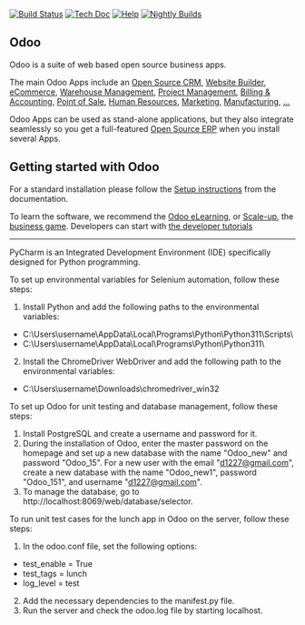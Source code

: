 [![Build Status](https://runbot.odoo.com/runbot/badge/flat/1/master.svg)](https://runbot.odoo.com/runbot)
[![Tech Doc](https://img.shields.io/badge/master-docs-875A7B.svg?style=flat&colorA=8F8F8F)](https://www.odoo.com/documentation/15.0)
[![Help](https://img.shields.io/badge/master-help-875A7B.svg?style=flat&colorA=8F8F8F)](https://www.odoo.com/forum/help-1)
[![Nightly Builds](https://img.shields.io/badge/master-nightly-875A7B.svg?style=flat&colorA=8F8F8F)](https://nightly.odoo.com/)

Odoo
----

Odoo is a suite of web based open source business apps.

The main Odoo Apps include an <a href="https://www.odoo.com/page/crm">Open Source CRM</a>,
<a href="https://www.odoo.com/app/website">Website Builder</a>,
<a href="https://www.odoo.com/app/ecommerce">eCommerce</a>,
<a href="https://www.odoo.com/app/inventory">Warehouse Management</a>,
<a href="https://www.odoo.com/app/project">Project Management</a>,
<a href="https://www.odoo.com/app/accounting">Billing &amp; Accounting</a>,
<a href="https://www.odoo.com/app/point-of-sale-shop">Point of Sale</a>,
<a href="https://www.odoo.com/app/employees">Human Resources</a>,
<a href="https://www.odoo.com/app/social-marketing">Marketing</a>,
<a href="https://www.odoo.com/app/manufacturing">Manufacturing</a>,
<a href="https://www.odoo.com/">...</a>

Odoo Apps can be used as stand-alone applications, but they also integrate seamlessly so you get
a full-featured <a href="https://www.odoo.com">Open Source ERP</a> when you install several Apps.

Getting started with Odoo
-------------------------

For a standard installation please follow the <a href="https://www.odoo.com/documentation/15.0/administration/install.html">Setup instructions</a>
from the documentation.

To learn the software, we recommend the <a href="https://www.odoo.com/slides">Odoo eLearning</a>, or <a href="https://www.odoo.com/page/scale-up-business-game">Scale-up</a>, the <a href="https://www.odoo.com/page/scale-up-business-game">business game</a>. Developers can start with <a href="https://www.odoo.com/documentation/15.0/developer/howtos.html">the developer tutorials</a>



------------------------------
PyCharm is an Integrated Development Environment (IDE) specifically designed for Python programming.

To set up environmental variables for Selenium automation, follow these steps:

1. Install Python and add the following paths to the environmental variables:
- C:\Users\username\AppData\Local\Programs\Python\Python311\Scripts\
- C:\Users\username\AppData\Local\Programs\Python\Python311\

2. Install the ChromeDriver WebDriver and add the following path to the environmental variables:
- C:\Users\username\Downloads\chromedriver_win32

To set up Odoo for unit testing and database management, follow these steps:

1. Install PostgreSQL and create a username and password for it.
2. During the installation of Odoo, enter the master password on the homepage and set up a new database with the name "Odoo_new" and password "Odoo_15". For a new user with the email "d1227@gmail.com", create a new database with the name "Odoo_new1", password "Odoo_151", and username "d1227@gmail.com".
3. To manage the database, go to http://localhost:8069/web/database/selector.

To run unit test cases for the lunch app in Odoo on the server, follow these steps:

1. In the odoo.conf file, set the following options:
- test_enable = True
- test_tags = lunch
- log_level = test
2. Add the necessary dependencies to the manifest.py file.
3. Run the server and check the odoo.log file by starting localhost.

